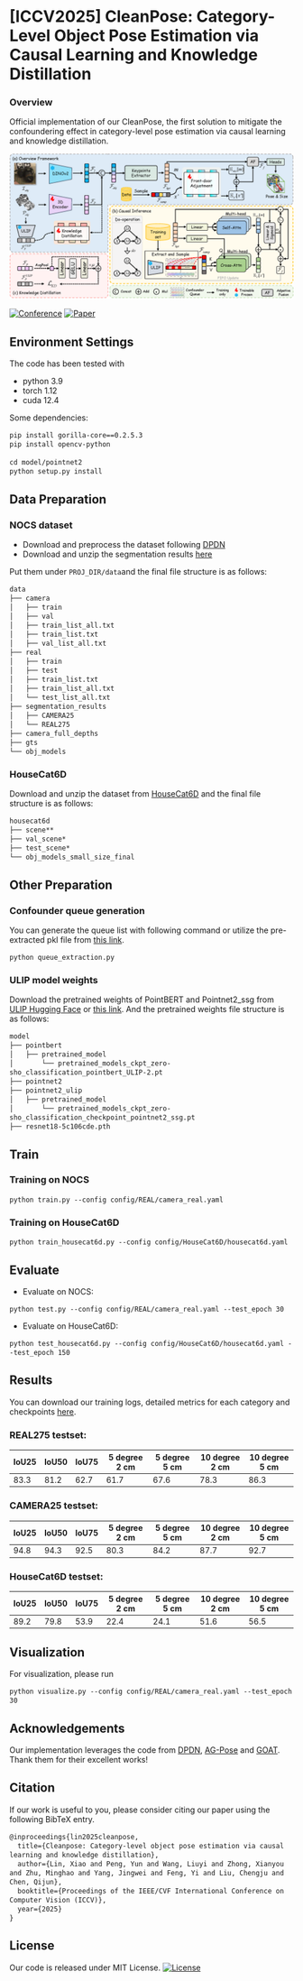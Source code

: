 # [ICCV2025] CleanPose: Category-Level Object Pose Estimation via Causal Learning and Knowledge Distillation
### Overview
Official implementation of our CleanPose, the first solution to mitigate the confoundering effect in category-level pose estimation via causal learning and knowledge distillation.

![](/main_v3.png)

[![Conference](https://img.shields.io/badge/ICCV-2025-slateblue)](https://iccv.thecvf.com/Conferences/2025) [![Paper](https://img.shields.io/badge/arXiv-2502.01312-orange)](https://arxiv.org/pdf/2502.01312)

## Environment Settings
The code has been tested with

- python 3.9
- torch 1.12
- cuda 12.4

Some dependencies:
```
pip install gorilla-core==0.2.5.3
pip install opencv-python

cd model/pointnet2
python setup.py install
```

## Data Preparation
### NOCS dataset
- Download and preprocess the dataset following [DPDN](https://github.com/JiehongLin/Self-DPDN)
- Download and unzip the segmentation results [here](http://home.ustc.edu.cn/~llinxiao/segmentation_results.zip)

Put them under ```PROJ_DIR/data```and the final file structure is as follows:
```
data
├── camera
│   ├── train
│   ├── val
│   ├── train_list_all.txt
│   ├── train_list.txt
│   ├── val_list_all.txt
├── real
│   ├── train
│   ├── test
│   ├── train_list.txt
│   ├── train_list_all.txt
│   └── test_list_all.txt
├── segmentation_results
│   ├── CAMERA25
│   └── REAL275
├── camera_full_depths
├── gts
└── obj_models
```
### HouseCat6D
Download and unzip the dataset from [HouseCat6D](https://sites.google.com/view/housecat6d) and the final file structure is as follows:
```
housecat6d
├── scene**
├── val_scene*
├── test_scene*
└── obj_models_small_size_final
```

## Other Preparation
### Confounder queue generation
You can generate the queue list with following command or utilize the pre-extracted pkl file from [this link](https://drive.google.com/drive/folders/15D9kkISuEP1z6yBZhBItdp4N26wDYcJB?usp=drive_link).
```
python queue_extraction.py
```
### ULIP model weights
Download the pretrained weights of PointBERT and Pointnet2_ssg from [ULIP Hugging Face](https://huggingface.co/datasets/SFXX/ulip) or [this link](https://drive.google.com/drive/folders/1yQhaP7AWtgu5NOW1GTVO23ytcGLt_wPW?usp=drive_link). And the pretrained weights file structure is as follows:
```
model
├── pointbert
│   ├── pretrained_model
│       └── pretrained_models_ckpt_zero-sho_classification_pointbert_ULIP-2.pt
├── pointnet2
├── pointnet2_ulip
│   ├── pretrained_model
│       └── pretrained_models_ckpt_zero-sho_classification_checkpoint_pointnet2_ssg.pt
├── resnet18-5c106cde.pth
```

## Train
### Training on NOCS
```
python train.py --config config/REAL/camera_real.yaml
```
### Training on HouseCat6D
```
python train_housecat6d.py --config config/HouseCat6D/housecat6d.yaml
```
## Evaluate 
- Evaluate on NOCS:
```
python test.py --config config/REAL/camera_real.yaml --test_epoch 30
```
- Evaluate on HouseCat6D:
```
python test_housecat6d.py --config config/HouseCat6D/housecat6d.yaml --test_epoch 150
```
## Results
You can download our training logs, detailed metrics for each category and checkpoints [here](https://drive.google.com/file/d/1JayhnaGBPBsp-wmjGcoPF5_Nka04ETng/view?usp=drive_link).
### REAL275 testset:

| IoU25 | IoU50 | IoU75 | 5 degree 2 cm | 5 degree 5 cm | 10 degree 2 cm | 10 degree 5 cm |
|---|---|---|---|---|---|---|
| 83.3 | 81.2 | 62.7 | 61.7| 67.6 | 78.3 | 86.3 |

### CAMERA25 testset:
| IoU25 | IoU50 | IoU75 | 5 degree 2 cm | 5 degree 5 cm | 10 degree 2 cm | 10 degree 5 cm |
|---|---|---|---|---|---|---|
| 94.8 | 94.3 | 92.5 | 80.3 | 84.2 | 87.7 | 92.7 |

### HouseCat6D testset:
| IoU25 | IoU50 | IoU75 | 5 degree 2 cm | 5 degree 5 cm | 10 degree 2 cm | 10 degree 5 cm |
|---|---|---|---|---|---|---|
| 89.2 | 79.8 | 53.9 | 22.4 | 24.1 | 51.6 | 56.5 |

## Visualization
For visualization, please run
```
python visualize.py --config config/REAL/camera_real.yaml --test_epoch 30
```
## Acknowledgements
Our implementation leverages the code from [DPDN](https://github.com/JiehongLin/Self-DPDN), [AG-Pose](https://github.com/Leeiieeo/AG-Pose) and [GOAT](https://github.com/CrystalSixone/VLN-GOAT). Thank them for their excellent works!
## Citation
If our work is useful to you, please consider citing our paper using the following BibTeX entry.
```
@inproceedings{lin2025cleanpose,
  title={Cleanpose: Category-level object pose estimation via causal learning and knowledge distillation},
  author={Lin, Xiao and Peng, Yun and Wang, Liuyi and Zhong, Xianyou and Zhu, Minghao and Yang, Jingwei and Feng, Yi and Liu, Chengju and Chen, Qijun},
  booktitle={Proceedings of the IEEE/CVF International Conference on Computer Vision (ICCV)},
  year={2025}
}
```
## License
Our code is released under MIT License. 
[![License](https://img.shields.io/badge/license-MIT-blue.svg)](./LICENSE)


